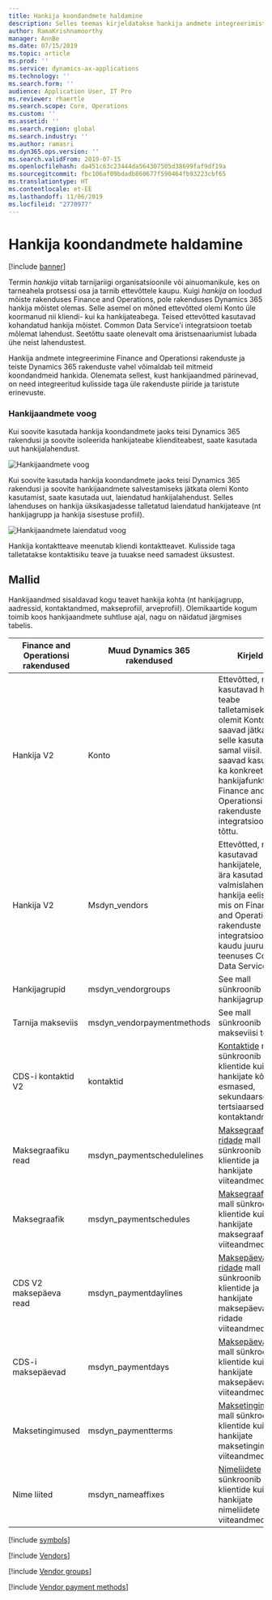 ```yaml
---
title: Hankija koondandmete haldamine
description: Selles teemas kirjeldatakse hankija andmete integreerimist rakenduse Finance and Operationsi rakenduste ja teenuse Common Data Service vahel.
author: RamaKrishnamoorthy
manager: AnnBe
ms.date: 07/15/2019
ms.topic: article
ms.prod: ''
ms.service: dynamics-ax-applications
ms.technology: ''
ms.search.form: ''
audience: Application User, IT Pro
ms.reviewer: rhaertle
ms.search.scope: Core, Operations
ms.custom: ''
ms.assetid: ''
ms.search.region: global
ms.search.industry: ''
ms.author: ramasri
ms.dyn365.ops.version: ''
ms.search.validFrom: 2019-07-15
ms.openlocfilehash: da451c63c23444da564307505d38699faf9df19a
ms.sourcegitcommit: fbc106af09bdadb860677f590464fb93223cbf65
ms.translationtype: HT
ms.contentlocale: et-EE
ms.lasthandoff: 11/06/2019
ms.locfileid: "2770977"
---
```

# <a name="integrated-vendor-master"></a>Hankija koondandmete haldamine

[!include [banner](../includes/banner.md)]

Termin *hankija* viitab tarnijariigi organisatsioonile või ainuomanikule, kes on tarneahela protsessi osa ja tarnib ettevõttele kaupu. Kuigi *hankija* on loodud mõiste rakenduses Finance and Operations, pole rakenduses Dynamics 365 hankija mõistet olemas. Selle asemel on mõned ettevõtted olemi Konto üle koormanud nii kliendi- kui ka hankijateabega. Teised ettevõtted kasutavad kohandatud hankija mõistet. Common Data Service'i integratsioon toetab mõlemat lahendust. Seetõttu saate olenevalt oma äristsenaariumist lubada ühe neist lahendustest.

Hankija andmete integreerimine Finance and Operationsi rakenduste ja teiste Dynamics 365 rakenduste vahel võimaldab teil mitmeid koondandmeid hankida. Olenemata sellest, kust hankijaandmed pärinevad, on need integreeritud kulisside taga üle rakenduste piiride ja taristute erinevuste. 

### <a name="vendor-data-flow"></a>Hankijaandmete voog

Kui soovite kasutada hankija koondandmete jaoks teisi Dynamics 365 rakendusi ja soovite isoleerida hankijateabe klienditeabest, saate kasutada uut hankijalahendust.

![Hankijaandmete voog](media/dual-write-vendor-data-flow.png)

Kui soovite kasutada hankija koondandmete jaoks teisi Dynamics 365 rakendusi ja soovite hankijaandmete salvestamiseks jätkata olemi Konto kasutamist, saate kasutada uut, laiendatud hankijalahendust. Selles lahenduses on hankija üksikasjadesse talletatud laiendatud hankijateave (nt hankijagrupp ja hankija sisestuse profiil).

![Hankijaandmete laiendatud voog](media/dual-write-vendor-detail.jpg)

Hankija kontaktteave meenutab kliendi kontaktteavet. Kulisside taga talletatakse kontaktisiku teave ja tuuakse need samadest üksustest.

## <a name="templates"></a>Mallid

Hankijaandmed sisaldavad kogu teavet hankija kohta (nt hankijagrupp, aadressid, kontaktandmed, makseprofiil, arveprofiil). Olemikaartide kogum toimib koos hankijaandmete suhtluse ajal, nagu on näidatud järgmises tabelis.

Finance and Operationsi rakendused | Muud Dynamics 365 rakendused         | Kirjeldus
----------------------------|---------------------------------|------------
Hankija V2               | Konto | Ettevõtted, mis kasutavad hankija teabe talletamiseks olemit Konto, saavad jätkata selle kasutamist samal viisil. Nad saavad kasutada ka konkreetseid hankijafunktsioone Finance and Operationsi rakenduste integratsiooni tõttu.
Hankija V2               | Msdyn\_vendors | Ettevõtted, mis kasutavad hankijatele, saavad ära kasutada valmislahendusena hankija eeliseid, mis on Finance and Operationsi rakenduste integratsiooni kaudu juurutatud teenuses Common Data Service. 
Hankijagrupid | msdyn_vendorgroups | See mall sünkroonib hankijagrupi teabe.
Tarnija makseviis | msdyn_vendorpaymentmethods | See mall sünkroonib hankija makseviisi teabe.
CDS-i kontaktid V2             | kontaktid                        | [Kontaktide](dual-write-customer.md#cds-contacts-v2-to-contacts) mall sünkroonib nii klientide kui hankijate kõik esmased, sekundaarsed ja tertsiaarsed kontaktandmed.
Maksegraafiku read      | msdyn_paymentschedulelines      | [Maksegraafiku ridade](dual-write-customer.md#payment-schedule-lines-to-msdyn_paymentschedulelines) mall sünkroonib klientide ja hankijate viiteandmed.
Maksegraafik            | msdyn_paymentschedules          | [Maksegraafikute](dual-write-customer.md#payment-schedule-to-msdyn_paymentschedules) mall sünkroonib nii klientide kui ka hankijate maksegraafiku viiteandmed.
CDS V2 maksepäeva read    | msdyn_paymentdaylines           | [Maksepäeva ridade](dual-write-customer.md#payment-day-lines-cds-v2-to-msdyn_paymentdaylines) mall sünkroonib klientide ja hankijate maksepäeva ridade viiteandmed.
CDS-i maksepäevad            | msdyn_paymentdays               | [Maksepäevade](dual-write-customer.md#payment-days-cds-to-msdyn_paymentdays) mall sünkroonib nii klientide kui ka hankijate maksepäevade viiteandmed.
Maksetingimused            | msdyn_paymentterms              | [Maksetingimuse](dual-write-customer.md#terms-of-payment-to-msdyn_paymentterms) mall sünkroonib nii klientide kui ka hankijate maksetingimuste viiteandmed.
Nime liited                | msdyn_nameaffixes               | [Nimeliidete](dual-write-customer.md#name-affixes-to-msdyn_nameaffixes) mall sünkroonib nii klientide kui ka hankijate nimeliidete viiteandmed.

[!include [symbols](../includes/dual-write-symbols.md)]

[!include [Vendors](dual-write/VendorsV2-msdyn-vendors.md)]

[!include [Vendor groups](dual-write/VendVendorGroup-msdyn-vendorgroups.md)]

[!include [Vendor payment methods](dual-write/VendorPaymentMethod-msdyn-vendorpaymentmethods.md)]

